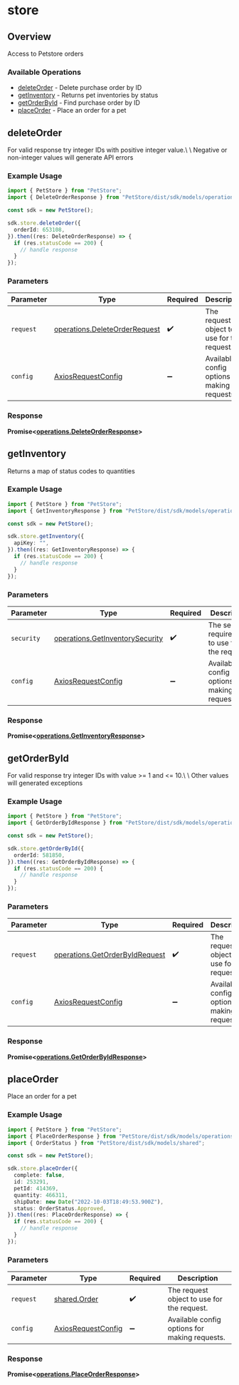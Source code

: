 # store

## Overview

Access to Petstore orders

### Available Operations

* [deleteOrder](#deleteorder) - Delete purchase order by ID
* [getInventory](#getinventory) - Returns pet inventories by status
* [getOrderById](#getorderbyid) - Find purchase order by ID
* [placeOrder](#placeorder) - Place an order for a pet

## deleteOrder

For valid response try integer IDs with positive integer value.\ \ Negative or non-integer values will generate API errors

### Example Usage

```typescript
import { PetStore } from "PetStore";
import { DeleteOrderResponse } from "PetStore/dist/sdk/models/operations";

const sdk = new PetStore();

sdk.store.deleteOrder({
  orderId: 653108,
}).then((res: DeleteOrderResponse) => {
  if (res.statusCode == 200) {
    // handle response
  }
});
```

### Parameters

| Parameter                                                                      | Type                                                                           | Required                                                                       | Description                                                                    |
| ------------------------------------------------------------------------------ | ------------------------------------------------------------------------------ | ------------------------------------------------------------------------------ | ------------------------------------------------------------------------------ |
| `request`                                                                      | [operations.DeleteOrderRequest](../../models/operations/deleteorderrequest.md) | :heavy_check_mark:                                                             | The request object to use for the request.                                     |
| `config`                                                                       | [AxiosRequestConfig](https://axios-http.com/docs/req_config)                   | :heavy_minus_sign:                                                             | Available config options for making requests.                                  |


### Response

**Promise<[operations.DeleteOrderResponse](../../models/operations/deleteorderresponse.md)>**


## getInventory

Returns a map of status codes to quantities

### Example Usage

```typescript
import { PetStore } from "PetStore";
import { GetInventoryResponse } from "PetStore/dist/sdk/models/operations";

const sdk = new PetStore();

sdk.store.getInventory({
  apiKey: "",
}).then((res: GetInventoryResponse) => {
  if (res.statusCode == 200) {
    // handle response
  }
});
```

### Parameters

| Parameter                                                                          | Type                                                                               | Required                                                                           | Description                                                                        |
| ---------------------------------------------------------------------------------- | ---------------------------------------------------------------------------------- | ---------------------------------------------------------------------------------- | ---------------------------------------------------------------------------------- |
| `security`                                                                         | [operations.GetInventorySecurity](../../models/operations/getinventorysecurity.md) | :heavy_check_mark:                                                                 | The security requirements to use for the request.                                  |
| `config`                                                                           | [AxiosRequestConfig](https://axios-http.com/docs/req_config)                       | :heavy_minus_sign:                                                                 | Available config options for making requests.                                      |


### Response

**Promise<[operations.GetInventoryResponse](../../models/operations/getinventoryresponse.md)>**


## getOrderById

For valid response try integer IDs with value >= 1 and <= 10.\ \ Other values will generated exceptions

### Example Usage

```typescript
import { PetStore } from "PetStore";
import { GetOrderByIdResponse } from "PetStore/dist/sdk/models/operations";

const sdk = new PetStore();

sdk.store.getOrderById({
  orderId: 581850,
}).then((res: GetOrderByIdResponse) => {
  if (res.statusCode == 200) {
    // handle response
  }
});
```

### Parameters

| Parameter                                                                        | Type                                                                             | Required                                                                         | Description                                                                      |
| -------------------------------------------------------------------------------- | -------------------------------------------------------------------------------- | -------------------------------------------------------------------------------- | -------------------------------------------------------------------------------- |
| `request`                                                                        | [operations.GetOrderByIdRequest](../../models/operations/getorderbyidrequest.md) | :heavy_check_mark:                                                               | The request object to use for the request.                                       |
| `config`                                                                         | [AxiosRequestConfig](https://axios-http.com/docs/req_config)                     | :heavy_minus_sign:                                                               | Available config options for making requests.                                    |


### Response

**Promise<[operations.GetOrderByIdResponse](../../models/operations/getorderbyidresponse.md)>**


## placeOrder

Place an order for a pet

### Example Usage

```typescript
import { PetStore } from "PetStore";
import { PlaceOrderResponse } from "PetStore/dist/sdk/models/operations";
import { OrderStatus } from "PetStore/dist/sdk/models/shared";

const sdk = new PetStore();

sdk.store.placeOrder({
  complete: false,
  id: 253291,
  petId: 414369,
  quantity: 466311,
  shipDate: new Date("2022-10-03T18:49:53.900Z"),
  status: OrderStatus.Approved,
}).then((res: PlaceOrderResponse) => {
  if (res.statusCode == 200) {
    // handle response
  }
});
```

### Parameters

| Parameter                                                    | Type                                                         | Required                                                     | Description                                                  |
| ------------------------------------------------------------ | ------------------------------------------------------------ | ------------------------------------------------------------ | ------------------------------------------------------------ |
| `request`                                                    | [shared.Order](../../models/shared/order.md)                 | :heavy_check_mark:                                           | The request object to use for the request.                   |
| `config`                                                     | [AxiosRequestConfig](https://axios-http.com/docs/req_config) | :heavy_minus_sign:                                           | Available config options for making requests.                |


### Response

**Promise<[operations.PlaceOrderResponse](../../models/operations/placeorderresponse.md)>**

